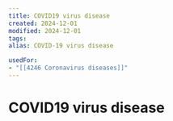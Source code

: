 ```yaml
---
title: COVID19 virus disease
created: 2024-12-01
modified: 2024-12-01
tags: 
alias: COVID-19 virus disease

usedFor:
- "[[4246 Coronavirus diseases]]"
---
```

# COVID19 virus disease
